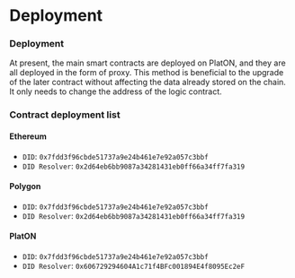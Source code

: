 # Deployment

### Deployment

At present, the main smart contracts are deployed on PlatON, and they are all deployed in the form of proxy. This method is beneficial to the upgrade of the later contract without affecting the data already stored on the chain. It only needs to change the address of the logic contract.

### Contract deployment list

#### Ethereum

* `DID`: `0x7fdd3f96cbde51737a9e24b461e7e92a057c3bbf`
* `DID Resolver`: `0x2d64eb6bb9087a34281431eb0ff66a34ff7fa319`

#### Polygon

* `DID`: `0x7fdd3f96cbde51737a9e24b461e7e92a057c3bbf`
* `DID Resolver`: `0x2d64eb6bb9087a34281431eb0ff66a34ff7fa319`

#### PlatON

* `DID`: `0x7fdd3f96cbde51737a9e24b461e7e92a057c3bbf`
* `DID Resolver`: `0x606729294604A1c71f4BFc001894E4f8095Ec2eF`
